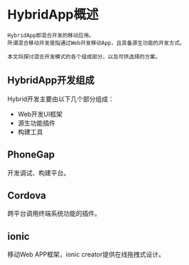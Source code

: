 # HybridApp概述

```
HybridApp即混合开发的移动应用。
所谓混合移动开发是指通过Web开发移动App，且具备源生功能的开发方式。

本文将探讨混合开发模式的各个组成部分，以及可供选择的方案。
```

## HybridApp开发组成

Hybrid开发主要由以下几个部分组成：

- Web开发UI框架
- 源生功能插件
- 构建工具

## PhoneGap

开发调试、构建平台。

## Cordova

跨平台调用终端系统功能的插件。

## ionic

移动Web APP框架，ionic creator提供在线拖拽式设计。
